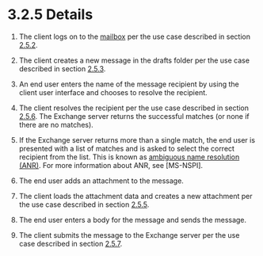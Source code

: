 <html dir="LTR" xmlns:mshelp="http://msdn.microsoft.com/mshelp" xmlns:ddue="http://ddue.schemas.microsoft.com/authoring/2003/5" xmlns:xlink="http://www.w3.org/1999/xlink" xmlns:tool="http://www.microsoft.com/tooltip">
    <head>
        <meta http-equiv="Content-Type" content="text/html; CHARSET=utf-8"></meta>
        <meta name="save" content="history"></meta>
        <title>3.2.5 Details</title>
        <xml>
            <mshelp:toctitle title="3.2.5 Details"></mshelp:toctitle>
            <mshelp:rltitle title="[MS-OXPROTO]: Details"></mshelp:rltitle>
            <mshelp:keyword index="A" term="bc1bf952-9362-4d04-a76c-832f974cac3c"></mshelp:keyword>
            <mshelp:attr name="DCSext.ContentType" value="open specification"></mshelp:attr>
            <mshelp:attr name="AssetID" value="bc1bf952-9362-4d04-a76c-832f974cac3c"></mshelp:attr>
            <mshelp:attr name="TopicType" value="kbRef"></mshelp:attr>
            <mshelp:attr name="DCSext.Title" value="[MS-OXPROTO]: Details" />
        </xml>
    </head>
    <body>
        <div id="header">
            <h1 class="heading">3.2.5 Details</h1>
        </div>
        <div id="mainSection">
            <div id="mainBody">
                <div id="allHistory" class="saveHistory"></div>
                <div id="sectionSection0" class="section" name="collapseableSection">
                    

<ol><li><p><span>    </span>The client logs
on to the <a href="f888c37a-d994-4b91-96a5-e88cfbd66bd6.htm#gt_d3ad0e15-adc9-4174-bacf-d929b57278b3">mailbox</a> per
the use case described in section <a href="073b1877-3b61-4cbe-bd4e-8e158a1a8795.htm">2.5.2</a>.</p>

</li><li><p><span>    </span>The client
creates a new message in the drafts folder per the use case described in
section <a href="9f011f97-a468-422c-a65d-0df484b07106.htm">2.5.3</a>.</p>

</li><li><p><span>    </span>An end user
enters the name of the message recipient by using the client user interface and
chooses to resolve the recipient.</p>

</li><li><p><span>    </span>The client
resolves the recipient per the use case described in section <a href="4d562c60-77cc-4261-b858-d3e5b08eef0f.htm">2.5.6</a>. The Exchange server
returns the successful matches (or none if there are no matches).</p>

</li><li><p><span>    </span>If the Exchange
server returns more than a single match, the end user is presented with a list
of matches and is asked to select the correct recipient from the list. This is
known as <a href="f888c37a-d994-4b91-96a5-e88cfbd66bd6.htm#gt_74f3dfcc-c54c-4005-8a9e-d88b95c5d33b">ambiguous name
resolution (ANR)</a>. For more information about ANR, see <mshelp:link keywords="6dd0a3ea-b4d4-4a73-a857-add03a89a543" tabindex="0">[MS-NSPI]</mshelp:link>.</p>

</li><li><p><span>    </span>The end user
adds an attachment to the message.</p>

</li><li><p><span>    </span>The client loads
the attachment data and creates a new attachment per the use case described in
section <a href="c1abb893-7b4f-41ca-a3ce-a155301c5e1e.htm">2.5.5</a>.</p>

</li><li><p><span>    </span>The end user
enters a body for the message and sends the message.</p>

</li><li><p><span>    </span>The client
submits the message to the Exchange server per the use case described in
section <a href="f9893689-a4aa-423c-82a4-4c714bf90b31.htm">2.5.7</a>.</p>

</li></ol>
                </div>
            </div>
        </div>
    </body>
</html>